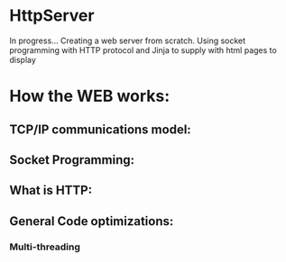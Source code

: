 # HttpServer

In progress...
Creating a web server from scratch. Using socket programming with HTTP protocol and Jinja to supply with html pages to display

# How the WEB works:

## TCP/IP communications model:

## Socket Programming:

## What is HTTP:

## General Code optimizations:

### Multi-threading


